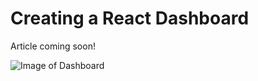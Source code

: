 # Creating a React Dashboard

Article coming soon!

![Image of Dashboard](https://raw.githubusercontent.com/leighhalliday/react-admin-dashboard-demo/master/desktop.png)
